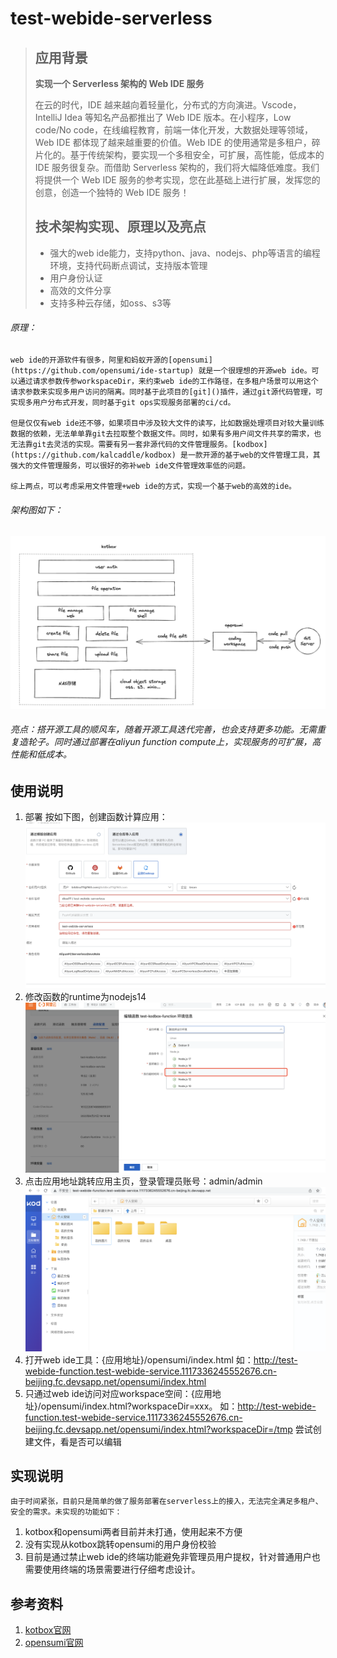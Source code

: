# test-webide-serverless

> ## 应用背景
>
> **实现一个 Serverless 架构的 Web IDE 服务**
>
> 在云的时代，IDE 越来越向着轻量化，分布式的方向演进。Vscode，IntelliJ Idea 等知名产品都推出了 Web IDE 版本。在小程序，Low code/No code，在线编程教育，前端一体化开发，大数据处理等领域，Web IDE 都体现了越来越重要的价值。Web IDE 的使用通常是多租户，碎片化的。基于传统架构，要实现一个多租安全，可扩展，高性能，低成本的 IDE 服务很复杂。而借助 Serverless 架构的，我们将大幅降低难度。我们将提供一个 Web IDE 服务的参考实现，您在此基础上进行扩展，发挥您的创意，创造一个独特的 Web IDE 服务！
>
> ## 技术架构实现、原理以及亮点
>
> * 强大的web ide能力，支持python、java、nodejs、php等语言的编程环境，支持代码断点调试，支持版本管理
> * 用户身份认证
> * 高效的文件分享
> * 支持多种云存储，如oss、s3等

###### 原理：

    web ide的开源软件有很多，阿里和蚂蚁开源的[opensumi](https://github.com/opensumi/ide-startup) 就是一个很理想的开源web ide。可以通过请求参数传参workspaceDir，来约束web ide的工作路径，在多租户场景可以用这个请求参数来实现多用户访问的隔离。同时基于此项目的[git]()插件，通过git源代码管理，可实现多用户分布式开发，同时基于git ops实现服务部署的ci/cd。

    但是仅仅有web ide还不够，如果项目中涉及较大文件的读写，比如数据处理项目对较大量训练数据的依赖，无法单单靠git去拉取整个数据文件。同时，如果有多用户间文件共享的需求，也无法靠git去灵活的实现。需要有另一套非源代码的文件管理服务。[kodbox](https://github.com/kalcaddle/kodbox) 是一款开源的基于web的文件管理工具，其强大的文件管理服务，可以很好的弥补web ide文件管理效率低的问题。

    综上两点，可以考虑采用文件管理+web ide的方式，实现一个基于web的高效的ide。

###### 架构图如下：

![1661085816499](image/README/1661085816499.png)

###### 亮点：搭开源工具的顺风车，随着开源工具迭代完善，也会支持更多功能。无需重复造轮子。同时通过部署在aliyun function compute上，实现服务的可扩展，高性能和低成本。

## 使用说明

1. 部署
   按如下图，创建函数计算应用：
   ![1661088641204](image/README/1661088641204.png)
2. 修改函数的runtime为nodejs14
   ![1661087658890](image/README/1661087658890.png)
4. 点击应用地址跳转应用主页，登录管理员账号：admin/admin
   ![1661135954636](image/README/1661135954636.png)
5. 打开web ide工具：{应用地址}/opensumi/index.html
   如：http://test-webide-function.test-webide-service.1117336245552676.cn-beijing.fc.devsapp.net/opensumi/index.html
6. 只通过web ide访问对应workspace空间：{应用地址}/opensumi/index.html?workspaceDir=xxx。
   如：http://test-webide-function.test-webide-service.1117336245552676.cn-beijing.fc.devsapp.net/opensumi/index.html?workspaceDir=/tmp
   尝试创建文件，看是否可以编辑

## 实现说明

    由于时间紧张，目前只是简单的做了服务部署在serverless上的接入，无法完全满足多租户、安全的需求。未实现的功能如下：

1. kotbox和opensumi两者目前并未打通，使用起来不方便
2. 没有实现从kotbox跳转opensumi的用户身份校验
3. 目前是通过禁止web ide的终端功能避免非管理员用户提权，针对普通用户也需要使用终端的场景需要进行仔细考虑设计。

## 参考资料

1. [kotbox官网](http://kodcloud.com/)
2. [opensumi官网](https://opensumi.com/zh)
